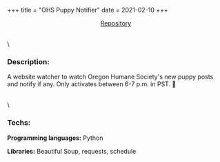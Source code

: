 +++
title = "OHS Puppy Notifier"
date = 2021-02-10
+++

<center>
<a href="https://github.com/sjinno/ohs-puppy-notifier" target="\_blank" class="repo"><i class="fab fa-github"></i> Repository</a></center>

\
\

### Description:

A website watcher to watch Oregon Humane Society's new puppy posts and notify if any. Only activates between 6-7 p.m. in PST. 🐶

\
\

### Techs:

**Programming languages:** Python

**Libraries:** Beautiful Soup, requests, schedule

